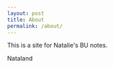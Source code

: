 ```yaml
---
layout: post
title: About
permalink: /about/
---
```


This is a site for Natalie's BU notes.

Nataland
